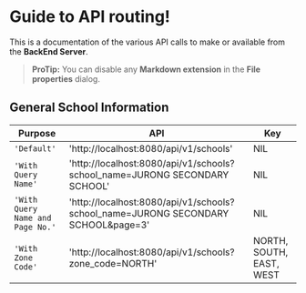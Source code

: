 
# Guide to API routing!

This is a documentation of the various API calls to make or available from the **BackEnd Server**.

> **ProTip:** You can disable any **Markdown extension** in the **File properties** dialog.

## General School Information

| Purpose | API | Key |
|--|--|--|
|`'Default'`|'http://localhost:8080/api/v1/schools'| NIL |
|`'With Query Name'`|'http://localhost:8080/api/v1/schools?school_name=JURONG SECONDARY SCHOOL'| NIL |
|`'With Query Name and Page No.'`|'http://localhost:8080/api/v1/schools?school_name=JURONG SECONDARY SCHOOL&page=3'| NIL |
|`'With Zone Code'`|'http://localhost:8080/api/v1/schools?zone_code=NORTH' | NORTH, SOUTH, EAST, WEST
